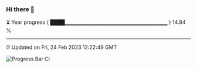 ### Hi there 👋

⏳ Year progress { ████▁▁▁▁▁▁▁▁▁▁▁▁▁▁▁▁▁▁▁▁▁▁▁▁▁▁ } 14.94 %

---

⏰ Updated on Fri, 24 Feb 2023 12:22:49 GMT

![Progress Bar CI](https://github.com/liununu/liununu/workflows/Progress%20Bar%20CI/badge.svg)
